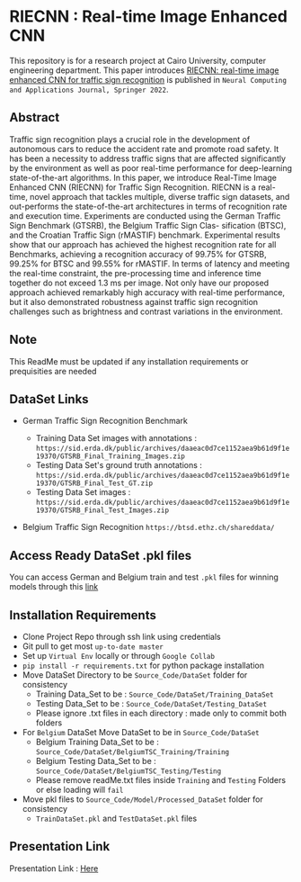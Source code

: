 # RIECNN : Real-time Image Enhanced CNN
This repository is for a research project at Cairo University, computer engineering department.
This paper introduces [RIECNN: real-time image enhanced CNN for traffic sign recognition](https://link.springer.com/content/pdf/10.1007/s00521-021-06762-5.pdf) is published in `Neural Computing and Applications Journal, Springer 2022`. 

## Abstract
Traffic sign recognition plays a crucial role in the development of autonomous cars to reduce the accident rate and promote
road safety. It has been a necessity to address traffic signs that are affected significantly by the environment as well as poor
real-time performance for deep-learning state-of-the-art algorithms. In this paper, we introduce Real-Time Image
Enhanced CNN (RIECNN) for Traffic Sign Recognition. RIECNN is a real-time, novel approach that tackles multiple,
diverse traffic sign datasets, and out-performs the state-of-the-art architectures in terms of recognition rate and execution
time. Experiments are conducted using the German Traffic Sign Benchmark (GTSRB), the Belgium Traffic Sign Clas-
sification (BTSC), and the Croatian Traffic Sign (rMASTIF) benchmark. Experimental results show that our approach has
achieved the highest recognition rate for all Benchmarks, achieving a recognition accuracy of 99.75% for GTSRB, 99.25%
for BTSC and 99.55% for rMASTIF. In terms of latency and meeting the real-time constraint, the pre-processing time and
inference time together do not exceed 1.3 ms per image. Not only have our proposed approach achieved remarkably high
accuracy with real-time performance, but it also demonstrated robustness against traffic sign recognition challenges such as
brightness and contrast variations in the environment.

## Note 
This ReadMe must be updated if any installation requirements or prequisities are needed

## DataSet Links
- German Traffic Sign Recognition Benchmark
	- Training Data Set images with annotations : `https://sid.erda.dk/public/archives/daaeac0d7ce1152aea9b61d9f1e19370/GTSRB_Final_Training_Images.zip`
	- Testing Data Set's ground truth annotations : `https://sid.erda.dk/public/archives/daaeac0d7ce1152aea9b61d9f1e19370/GTSRB_Final_Test_GT.zip`
	- Testing Data Set images : `https://sid.erda.dk/public/archives/daaeac0d7ce1152aea9b61d9f1e19370/GTSRB_Final_Test_Images.zip`

- Belgium Traffic Sign Recognition `https://btsd.ethz.ch/shareddata/`

## Access Ready DataSet .pkl files
You can access German and Belgium train and test `.pkl` files for winning models through this [link](https://drive.google.com/drive/folders/1Dq6b6-6mwbSkg2uZQbqUIwDVF42-qHL-?usp=sharing)

## Installation Requirements
- Clone Project Repo through ssh link using credentials
- Git pull to get most `up-to-date master`
- Set up `Virtual Env` locally or through `Google Collab`
- `pip install -r requirements.txt` for python package installation
- Move DataSet Directory to be `Source_Code/DataSet` folder for consistency
	- Training Data_Set to be : ``Source_Code/DataSet/Training_DataSet``
	- Testing Data_Set to be : ``Source_Code/DataSet/Testing_DataSet``
	- Please ignore .txt files in each directory : made only to commit both folders
- For `Belgium` DataSet Move DataSet to be in `Source_Code/DataSet`
	- Belgium Training Data_Set to be : ``Source_Code/DataSet/BelgiumTSC_Training/Training``
	- Belgium Testing Data_Set to be : ``Source_Code/DataSet/BelgiumTSC_Testing/Testing``
	- Please remove readMe.txt files inside ``Training`` and ``Testing`` Folders or else loading will ``fail``
- Move pkl files to `Source_Code/Model/Processed_DataSet` folder for consistency
	- `TrainDataSet.pkl` and `TestDataSet.pkl` files

## Presentation Link
Presentation Link : [Here](https://docs.google.com/presentation/d/1O_aPwO1tJeqlp8H9RqbSJ8LoRy_o92LyCpXuD8ssBBo/edit?usp=sharing)
